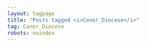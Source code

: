```yaml
---
layout: tagpage
title: "Posts tagged <i>Conor_Diocese</i>" 
tag: Conor_Diocese
robots: noindex
--- 
```


